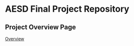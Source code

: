 # AESD Final Project Repository

## Project Overview Page
[Overview](https://github.com/cu-ecen-aeld/final-project-bertac64/wiki/Final-Project-bertac64-Overview)
